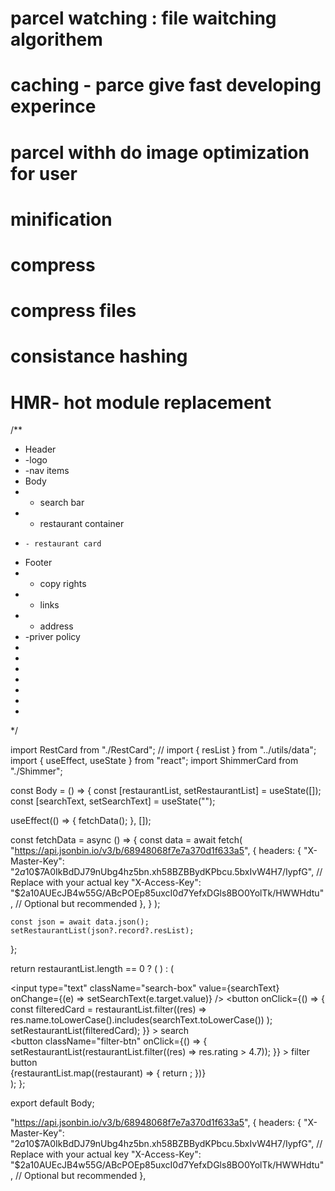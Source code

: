 # parcel watching : file waitching algorithem

# caching - parce give fast developing experince

# parcel withh do image optimization for user

# minification

# compress

# compress files

# consistance hashing

# HMR- hot module replacement


/**
 * Header
 *  -logo
 *  -nav items
 * Body
 *  - search bar
 *  - restaurant container
 *     - restaurant card
 * Footer
 *  - copy rights
 *  - links
 *  - address
 *  -priver policy
 *
 *
 *
 *
 *
 *
 *
 */



 import RestCard from "./RestCard";
// import { resList } from "../utils/data";
import { useEffect, useState } from "react";
import ShimmerCard from "./Shimmer";

const Body = () => {
  const [restaurantList, setRestaurantList] = useState([]);
  const [searchText, setSearchText] = useState("");

  useEffect(() => {
    fetchData();
  }, []);

  const fetchData = async () => {
    const data = await fetch(
      "https://api.jsonbin.io/v3/b/68948068f7e7a370d1f633a5",
      {
        headers: {
          "X-Master-Key":
            "$2a$10$7A0IkBdDJ79nUbg4hz5bn.xh58BZBBydKPbcu.5bxIvW4H7/IypfG", // Replace with your actual key
          "X-Access-Key":
            "$2a$10$AUEcJB4w55G/ABcPOEp85uxcI0d7YefxDGls8BO0YolTk/HWWHdtu", // Optional but recommended
        },
      }
    );

    const json = await data.json();
    setRestaurantList(json?.record?.resList);
  };

  return restaurantList.length == 0 ? (
    <ShimmerCard />
  ) : (
    <div className="body">
      <div className="filter-btn-wrapper">
        <div className="search">
          <input
            type="text"
            className="search-box"
            value={searchText}
            onChange={(e) => setSearchText(e.target.value)}
          />
          <button
            onClick={() => {
              const filteredCard = restaurantList.filter((res) =>
                res.name.toLowerCase().includes(searchText.toLowerCase())
              );
              setRestaurantList(filteredCard);
            }}
          >
            search
          </button>
        </div>
        <button
          className="filter-btn"
          onClick={() => {
            setRestaurantList(restaurantList.filter((res) => res.rating > 4.7));
          }}
        >
          filter button
        </button>
      </div>
      <div className="res-card-container">
        {restaurantList.map((restaurant) => {
          return <RestCard key={restaurant.id} resData={restaurant} />;
        })}
      </div>
    </div>
  );
};

export default Body;


"https://api.jsonbin.io/v3/b/68948068f7e7a370d1f633a5",
      {
        headers: {
          "X-Master-Key":
            "$2a$10$7A0IkBdDJ79nUbg4hz5bn.xh58BZBBydKPbcu.5bxIvW4H7/IypfG", // Replace with your actual key
          "X-Access-Key":
            "$2a$10$AUEcJB4w55G/ABcPOEp85uxcI0d7YefxDGls8BO0YolTk/HWWHdtu", // Optional but recommended
        },